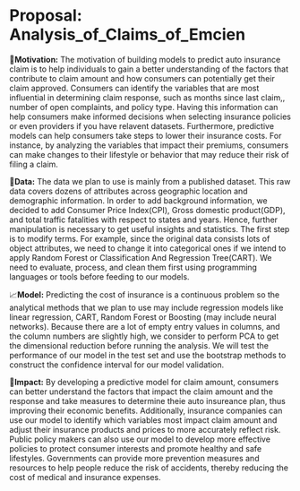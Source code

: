 # Proposal: Analysis_of_Claims_of_Emcien

:thought_balloon:__Motivation:__
The motivation of building models to predict auto insurance claim is to help individuals to gain a better
understanding of the factors that contribute to claim amount and how consumers can
potentially get their claim approved. Consumers can identify the variables that are most influential in
determining claim response, such as months since last claim,,	number of open complaints, and policy type.
Having this information can help consumers make informed decisions when selecting insurance policies
or even providers if you have relavent datasets. Furthermore, predictive models can help consumers take steps to lower their
insurance costs. For instance, by analyzing the variables that impact their premiums, consumers
can make changes to their lifestyle or behavior that may reduce their risk of filing a claim.

:mag_right:__Data:__
The data we plan to use is mainly from a published dataset. This raw data covers dozens of attributes across geographic
location and demographic information. In order to add background information, we decided to add Consumer
Price Index(CPI), Gross domestic product(GDP), and total traffic fatalities with respect to states and years. Hence,
further manipulation is necessary to get useful insights and statistics. The first step is to modify terms.
For example, since the original data consists lots of object attributes, we need to change it into
categorical ones if we intend to apply Random Forest or Classification And Regression Tree(CART). 
We need to evaluate, process, and clean them first using programming languages or tools
before feeding to our models.

:chart_with_upwards_trend:__Model:__
Predicting the cost of insurance is a continuous problem so the analytical methods that
we plan to use may include regression models like linear regression, CART, Random Forest or
Boosting (may include neural networks). Because there are a lot of empty entry values in
columns, and the column numbers are slightly high, we consider to perform PCA to get the
dimensional reduction before running the analysis.
We will test the performance of our model in the test set and use the bootstrap methods to
construct the confidence interval for our model validation.

:speech_balloon:__Impact:__
By developing a predictive model for claim amount, consumers can better understand
the factors that impact the claim amount and the response and take measures to determine theie auto
insureance plan, thus improving their economic benefits. Additionally, insurance companies can use our model to
identify which variables most impact claim amount and adjust their insurance products
and prices to more accurately reflect risk. Public policy makers can also use our model to
develop more effective policies to protect consumer interests and promote healthy and safe 
lifestyles. Governments can provide more prevention measures and resources to help people
reduce the risk of accidents, thereby reducing the cost of medical and insurance
expenses.
